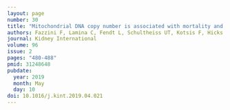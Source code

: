 ```yaml
---
layout: page
number: 30
title: "Mitochondrial DNA copy number is associated with mortality and infections in a large cohort of patients with chronic kidney disease"
authors: Fazzini F, Lamina C, Fendt L, Schultheiss UT, Kotsis F, Hicks AA, Meiselbach H, Weissensteiner H, Forer L, Krane V, Eckardt KU, Köttgen A, Kronenberg F, GCKD Investigators
journal: Kidney International
volume: 96
issue: 2
pages: "480-488"
pmid: 31248648
pubdate:
  year: 2019
  month: May
  day: 10
doi: 10.1016/j.kint.2019.04.021
---
```

